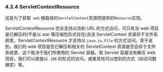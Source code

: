 ### 4.3.4 ServletContextResource

这是为了获取` web` 根路径的` ServletContext `资源而提供的` Resource `实现。

ServletContextResource 完全支持以流和 URL 的方式访问，可只有当 web 项目是已解压的(不是以 war 等压缩包形式存在)且该 ServletContext 资源存于文件系统里，ServletContextResource 才支持以 `java.io.File` 的方式访问。至于说到，我们的 web 项目是否已解压和相关的 ServletContext 资源是否会存于文件系统里，这个取决于我们所使用的 Servlet 容器。若 Servlet 容器没有解压 web 项目，我们可以直接以` JAR` 的形式的访问，或者其他可以想到的方式（如访问数据库）等。